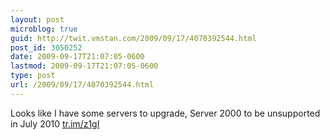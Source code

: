 ```yaml
---
layout: post
microblog: true
guid: http://twit.vmstan.com/2009/09/17/4070392544.html
post_id: 3050252
date: 2009-09-17T21:07:05-0600
lastmod: 2009-09-17T21:07:05-0600
type: post
url: /2009/09/17/4070392544.html
---
```

Looks like I have some servers to upgrade, Server 2000 to be unsupported in July 2010 [tr.im/z1gI](http://tr.im/z1gI)
